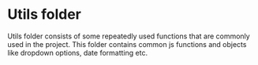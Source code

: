# Utils folder

Utils folder consists of some repeatedly used functions that are commonly used in the project.
This folder contains common js functions and objects like dropdown options, date formatting etc.

